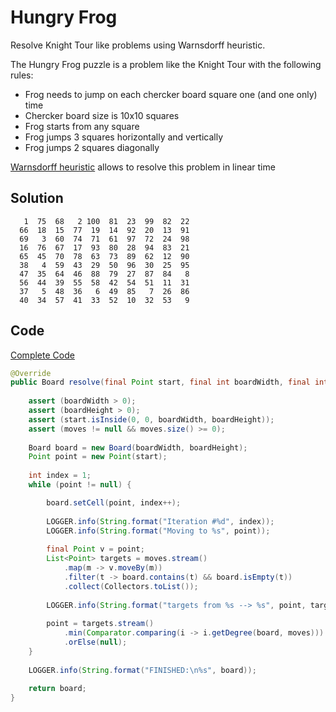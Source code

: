 # Hungry Frog

Resolve Knight Tour like problems using Warnsdorff heuristic.

The Hungry Frog puzzle is a problem like the Knight Tour with the following rules:
* Frog needs to jump on each chercker board square one (and one only) time
* Chercker board size is 10x10 squares
* Frog starts from any square
* Frog jumps 3 squares horizontally and vertically
* Frog jumps 2 squares diagonally

[Warnsdorff heuristic](https://en.wikipedia.org/wiki/Knight%27s_tour) allows to resolve this problem in linear time

## Solution

```
   1  75  68   2 100  81  23  99  82  22
  66  18  15  77  19  14  92  20  13  91
  69   3  60  74  71  61  97  72  24  98
  16  76  67  17  93  80  28  94  83  21
  65  45  70  78  63  73  89  62  12  90
  38   4  59  43  29  50  96  30  25  95
  47  35  64  46  88  79  27  87  84   8
  56  44  39  55  58  42  54  51  11  31
  37   5  48  36   6  49  85   7  26  86
  40  34  57  41  33  52  10  32  53   9
```

## Code

[Complete Code](https://github.com/mad4j/puzzles/tree/master/src/dolmisani/puzzles/hungryfrog)

```java
@Override
public Board resolve(final Point start, final int boardWidth, final int boardHeight, final List<Delta> moves) {
	
	assert (boardWidth > 0);
	assert (boardHeight > 0);
	assert (start.isInside(0, 0, boardWidth, boardHeight));
	assert (moves != null && moves.size() >= 0);
		
	Board board = new Board(boardWidth, boardHeight);
	Point point = new Point(start);
		
	int index = 1;		
	while (point != null) {

		board.setCell(point, index++);
			
		LOGGER.info(String.format("Iteration #%d", index));
		LOGGER.info(String.format("Moving to %s", point));
			
		final Point v = point;
		List<Point> targets = moves.stream()	
			.map(m -> v.moveBy(m))
			.filter(t -> board.contains(t) && board.isEmpty(t))
			.collect(Collectors.toList());
			
		LOGGER.info(String.format("targets from %s --> %s", point, targets));
			
		point = targets.stream()
			.min(Comparator.comparing(i -> i.getDegree(board, moves)))
			.orElse(null);
	}
	
	LOGGER.info(String.format("FINISHED:\n%s", board));
		
	return board;
}
```

